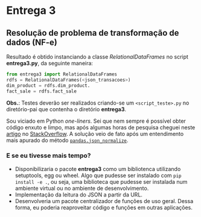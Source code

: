 # Entrega 3
## Resolução de problema de transformação de dados (NF-e)
Resultado é obtido instanciando a classe _RelationalDataFrames_ no script __entrega3.py__, da seguinte maneira:
```python
from entrega3 import RelationalDataFrames
rdfs = RelationalDataFrames(<json_transacoes>)
dim_product = rdfs.dim_product.
fact_sale = rdfs.fact_sale
```
__Obs.__: Testes deverão ser realizados criando-se um <code><script_teste>.py</code> no diretório-pai que contenha o diretório __entrega3__.

Sou viciado em Python _one-liners_. Sei que nem sempre é possível obter código enxuto e limpo, mas após algumas horas de pesquisa cheguei neste [artigo](https://stackoverflow.com/questions/38231591/split-explode-a-column-of-dictionaries-into-separate-columns-with-pandas "Split / Explode a column of dictionaries into separate columns with pandas") no [StackOverflow](https://stackoverflow.com/). A solução veio de fato após um entendimento mais apurado do método [<code>pandas.json_normalize</code>](https://pandas.pydata.org/pandas-docs/stable/reference/api/pandas.json_normalize.html). 

### E se eu tivesse mais tempo?
* Disponibilizaria o pacote __entrega3__ como um bibliotenca utilizando setuptools, egg ou wheel. Algo que pudesse ser instalado com <code>pip install -e .</code>, ou seja, uma biblioteca que pudesse ser instalada num ambiente virtual ou no ambiente de desenvolvimento.
* Implementação da leitura do JSON a partir da URL.
* Desenvolveria um pacote centralizador de funções de uso geral. Dessa forma, eu poderia reaproveitar código e funções em outras aplicações.
